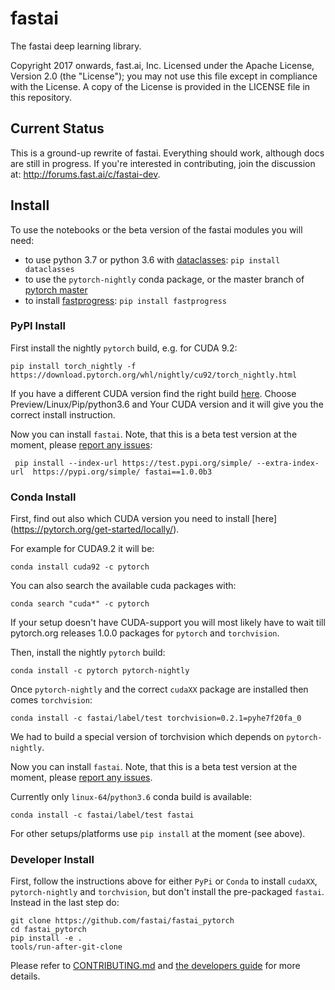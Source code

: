 # fastai

The fastai deep learning library.

Copyright 2017 onwards, fast.ai, Inc. Licensed under the Apache License, Version 2.0 (the "License"); you may not use this file except in compliance with the License. A copy of the License is provided in the LICENSE file in this repository.

## Current Status

This is a ground-up rewrite of fastai. Everything should work, although docs are still in progress. If you're interested in contributing, join the discussion at: http://forums.fast.ai/c/fastai-dev.

## Install

To use the notebooks or the beta version of the fastai modules you will need:
- to use python 3.7 or python 3.6 with [dataclasses](https://github.com/ericvsmith/dataclasses): `pip install dataclasses`
- to use the `pytorch-nightly` conda package, or the master branch of [pytorch master](https://github.com/pytorch/pytorch#from-source)
- to install [fastprogress](https://github.com/fastai/fastprogress): `pip install fastprogress`



### PyPI Install

First install the nightly `pytorch` build, e.g. for CUDA 9.2:

    pip install torch_nightly -f https://download.pytorch.org/whl/nightly/cu92/torch_nightly.html

If you have a different CUDA version find the right build [here](https://pytorch.org/get-started/locally/). Choose Preview/Linux/Pip/python3.6 and Your CUDA version and it will give you the correct install instruction.

Now you can install `fastai`. Note, that this is a beta test version at the moment, please [report any issues](https://github.com/fastai/fastai_pytorch/issues/):

     pip install --index-url https://test.pypi.org/simple/ --extra-index-url  https://pypi.org/simple/ fastai==1.0.0b3


### Conda Install

First, find out also which CUDA version you need to install [here] (https://pytorch.org/get-started/locally/).

For example for CUDA9.2 it will be:

    conda install cuda92 -c pytorch

You can also search the available cuda packages with:

    conda search "cuda*" -c pytorch

If your setup doesn't have CUDA-support you will most likely have to wait till pytorch.org releases 1.0.0 packages for `pytorch` and `torchvision`.

Then, install the nightly `pytorch` build:

    conda install -c pytorch pytorch-nightly

Once `pytorch-nightly` and the correct `cudaXX` package are installed then comes `torchvision`:

    conda install -c fastai/label/test torchvision=0.2.1=pyhe7f20fa_0

We had to build a special version of torchvision which depends on `pytorch-nightly`.

Now you can install `fastai`. Note, that this is a beta test version at the moment, please [report any issues](https://github.com/fastai/fastai_pytorch/issues/).

Currently only `linux-64`/`python3.6` conda build is available:

    conda install -c fastai/label/test fastai

For other setups/platforms use `pip install` at the moment (see above).



### Developer Install

First, follow the instructions above for either `PyPi` or `Conda` to install `cudaXX`, `pytorch-nightly` and `torchvision`, but don't install the pre-packaged `fastai`. Instead in the last step do:

    git clone https://github.com/fastai/fastai_pytorch
    cd fastai_pytorch
    pip install -e .
    tools/run-after-git-clone

Please refer to [CONTRIBUTING.md](https://github.com/fastai/fastai_pytorch/blob/master/CONTRIBUTING.md) and [the developers guide](http://docs.fast.ai/developers.html) for more details.
